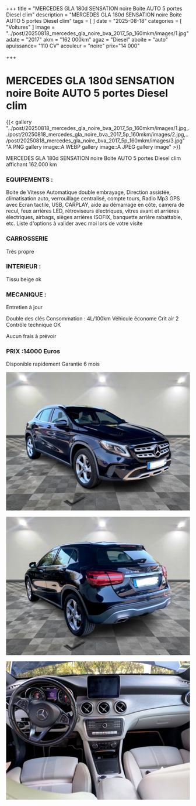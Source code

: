 +++
title = "MERCEDES GLA 180d SENSATION noire Boite AUTO 5 portes Diesel clim"
description = "MERCEDES GLA 180d SENSATION noire Boite AUTO 5 portes Diesel clim"
tags = [
]
date = "2025-08-18"
categories = [
    "Voitures"
]
image = "../post/20250818_mercedes_gla_noire_bva_2017_5p_160mkm/images/1.jpg"
adate = "2017"
akm = "162 000km"
agaz = "Diesel"
aboite = "auto"
apuissance= "110 CV"
acouleur = "noire"
prix="14 000"

+++

# MERCEDES GLA 180d SENSATION noire Boite AUTO 5 portes Diesel clim

{{< gallery  "../post/20250818_mercedes_gla_noire_bva_2017_5p_160mkm/images/1.jpg,../post/20250818_mercedes_gla_noire_bva_2017_5p_160mkm/images/2.jpg,../post/20250818_mercedes_gla_noire_bva_2017_5p_160mkm/images/3.jpg" "A PNG gallery image::A WEBP gallery image::A JPEG gallery image" >}}
 


MERCEDES GLA 180d SENSATION noire Boite AUTO 5 portes Diesel clim affichant 162.000 km 


### EQUIPEMENTS :
Boite de Vitesse Automatique double embrayage, Direction assistée, climatisation auto, verrouillage centralisé, compte tours, Radio Mp3 GPS avec Ecran tactile, USB, CARPLAY, aide au démarrage en côte, camera de recul, feux arrières LED, rétroviseurs électriques, vitres avant et arrières électriques, airbags, sièges arrières ISOFIX, banquette arrière rabattable,  etc.
Liste d'options à valider avec moi lors de votre visite


### CARROSSERIE 
Très propre


### INTERIEUR :
Tissu beige ok

### MECANIQUE :
Entretien à jour 




Double des clés
Consommation : 4L/100km
Véhicule économe
Crit air 2
Contrôle technique OK 




Aucun frais à prévoir


### PRIX :14000 Euros

Disponible rapidement
Garantie 6 mois

<!-- more -->


![](images/1.jpg)

![](images/2.jpg)

![](images/3.jpg)

